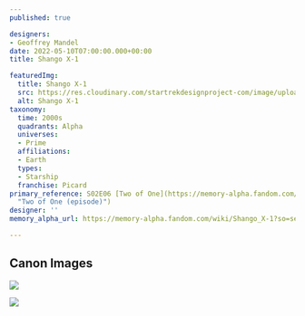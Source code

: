 ```yaml
---
published: true

designers:
- Geoffrey Mandel
date: 2022-05-10T07:00:00.000+00:00
title: Shango X-1

featuredImg:
  title: Shango X-1
  src: https://res.cloudinary.com/startrekdesignproject-com/image/upload/v1652233656/Shango-X-1.png
  alt: Shango X-1
taxonomy:
  time: 2000s
  quadrants: Alpha
  universes:
  - Prime
  affiliations:
  - Earth
  types:
  - Starship
  franchise: Picard
primary_reference: S02E06 [Two of One](https://memory-alpha.fandom.com/wiki/Two_of_One_(episode)
  "Two of One (episode)")
designer: ''
memory_alpha_url: https://memory-alpha.fandom.com/wiki/Shango_X-1?so=search

---
```

## Canon Images

![](https://res.cloudinary.com/startrekdesignproject-com/image/upload/v1652233754/Shango-X-1_PCD-2x6-2.jpg)

![](https://res.cloudinary.com/startrekdesignproject-com/image/upload/v1652233754/Shango-X-1_PCD-2x6-1.jpg)